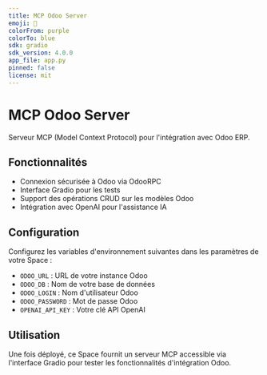 ```yaml
---
title: MCP Odoo Server
emoji: 🏢
colorFrom: purple
colorTo: blue
sdk: gradio
sdk_version: 4.0.0
app_file: app.py
pinned: false
license: mit
---
```


# MCP Odoo Server

Serveur MCP (Model Context Protocol) pour l'intégration avec Odoo ERP.

## Fonctionnalités

- Connexion sécurisée à Odoo via OdooRPC
- Interface Gradio pour les tests
- Support des opérations CRUD sur les modèles Odoo
- Intégration avec OpenAI pour l'assistance IA

## Configuration

Configurez les variables d'environnement suivantes dans les paramètres de votre Space :

- `ODOO_URL` : URL de votre instance Odoo
- `ODOO_DB` : Nom de votre base de données
- `ODOO_LOGIN` : Nom d'utilisateur Odoo
- `ODOO_PASSWORD` : Mot de passe Odoo
- `OPENAI_API_KEY` : Votre clé API OpenAI

## Utilisation

Une fois déployé, ce Space fournit un serveur MCP accessible via l'interface Gradio pour tester les fonctionnalités d'intégration Odoo. 